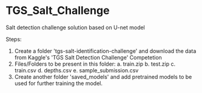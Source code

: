 # TGS_Salt_Challenge
Salt detection challenge solution based on U-net model

Steps:
1. Create a folder 'tgs-salt-identification-challenge' and download the data from Kaggle's 'TGS Salt Detection Challenge' Competetion
2. Files/Folders to be present in this folder:
  a. train.zip
  b. test.zip
  c. train.csv
  d. depths.csv
  e. sample_submission.csv
3. Create another folder 'saved_models' and add pretrained models to be used for further training the model.
